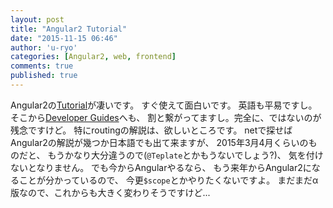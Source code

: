 ```yaml
---
layout: post
title: "Angular2 Tutorial"
date: "2015-11-15 06:46"
author: 'u-ryo'
categories: [Angular2, web, frontend]
comments: true
published: true
---
```

Angular2の[Tutorial](https://angular.io/docs/ts/latest/quickstart.html)が凄いです。
すぐ使えて面白いです。
英語も平易ですし。
そこから[Developer Guides](https://angular.io/docs/ts/latest/guide/)へも、
割と繋がってますし。完全に、ではないのが残念ですけど。
特にroutingの解説は、欲しいところです。
netで探せばAngular2の解説が幾つか日本語でも出て来ますが、
2015年3月4月くらいのものだと、
もうかなり大分違うので(`@Teplate`とかもうないでしょう?)、
気を付けないとなりません。
でも今からAngularやるなら、
もう来年からAngular2になることが分かっているので、
今更`$scope`とかやりたくないですよ。
まだまだα版なので、これからも大きく変わりそうですけど...